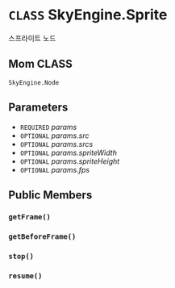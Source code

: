 # `CLASS` SkyEngine.Sprite
스프라이트 노드

## Mom CLASS
`SkyEngine.Node`

## Parameters
* `REQUIRED` *params*
* `OPTIONAL` *params.src*
* `OPTIONAL` *params.srcs*
* `OPTIONAL` *params.spriteWidth*
* `OPTIONAL` *params.spriteHeight*
* `OPTIONAL` *params.fps*

## Public Members

### `getFrame()`

### `getBeforeFrame()`

### `stop()`

### `resume()`
